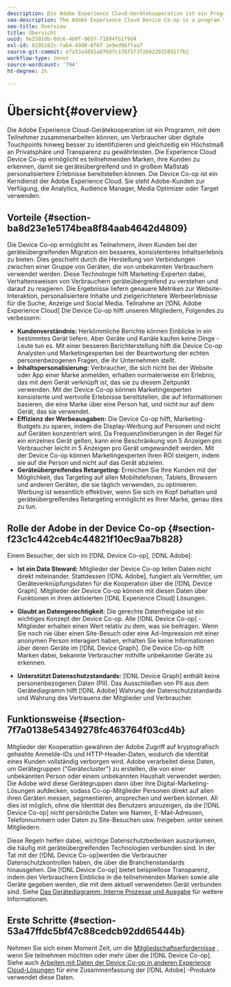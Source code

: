 ```yaml
---
description: Die Adobe Experience Cloud-Gerätekooperation ist ein Programm, mit dem Teilnehmer zusammenarbeiten können, um Verbraucher über digitale Touchpoints hinweg besser zu identifizieren und gleichzeitig ein Höchstmaß an Privatsphäre und Transparenz zu gewährleisten. Die Experience Cloud Device Co-op ermöglicht es teilnehmenden Marken, ihre Kunden zu erkennen, damit sie geräteübergreifend und in großem Maßstab personalisiertere Erlebnisse bereitstellen können. Die Device Co-op ist ein Kerndienst der Adobe Experience Cloud. Sie steht Adobe-Kunden zur Verfügung, die Analytics, Audience Manager, Media Optimizer oder Target verwenden.
seo-description: The Adobe Experience Cloud Device Co-op is a program that lets participants work together to better identify consumers across digital touch points while ensuring the highest level of privacy and transparency. The Experience Cloud Device Co-op empowers participating brands to recognize their consumers so they can deliver more personalized experiences across devices and apps at massive scale. The Device Co-op is a core service of the Adobe Experience Cloud. It is available to Adobe customers who use Analytics, Audience Manager, Media Optimizer, or Target.
seo-title: Overview
title: Übersicht
uuid: 9e2502db-0dc6-4b0f-965f-71894fb1f9d4
exl-id: 8195162c-fab4-49d8-8f6f-1e9ed96ffaa7
source-git-commit: e7a53a4892a8769fc178f5f3f2b82201589177b2
workflow-type: tm+mt
source-wordcount: '794'
ht-degree: 1%

---
```


# Übersicht{#overview}

Die Adobe Experience Cloud-Gerätekooperation ist ein Programm, mit dem Teilnehmer zusammenarbeiten können, um Verbraucher über digitale Touchpoints hinweg besser zu identifizieren und gleichzeitig ein Höchstmaß an Privatsphäre und Transparenz zu gewährleisten. Die Experience Cloud Device Co-op ermöglicht es teilnehmenden Marken, ihre Kunden zu erkennen, damit sie geräteübergreifend und in großem Maßstab personalisiertere Erlebnisse bereitstellen können. Die Device Co-op ist ein Kerndienst der Adobe Experience Cloud. Sie steht Adobe-Kunden zur Verfügung, die Analytics, Audience Manager, Media Optimizer oder Target verwenden.

## Vorteile {#section-ba8d23e1e5174bea8f84aab4642d4809}

Die Device Co-op ermöglicht es Teilnehmern, ihren Kunden bei der geräteübergreifenden Migration ein besseres, konsistenteres Inhaltserlebnis zu bieten. Dies geschieht durch die Herstellung von Verbindungen zwischen einer Gruppe von Geräten, die von unbekannten Verbrauchern verwendet werden. Diese Technologie hilft Marketing-Experten dabei, Verhaltensweisen von Verbrauchern geräteübergreifend zu verstehen und darauf zu reagieren. Die Ergebnisse liefern genauere Metriken zur Website-Interaktion, personalisiertere Inhalte und zielgerichtetere Werbeerlebnisse für die Suche, Anzeige und Social Media. Teilnahme an [!DNL Adobe Experience Cloud] Die Device Co-op hilft unseren Mitgliedern, Folgendes zu verbessern:

* **Kundenverständnis:** Herkömmliche Berichte können Einblicke in ein bestimmtes Gerät liefern. Aber Geräte und Kanäle kaufen keine Dinge - Leute tun es. Mit einer besseren Berichterstellung hilft die Device Co-op Analysten und Marketingexperten bei der Beantwortung der echten personenbezogenen Fragen, die ihr Unternehmen stellt.
* **Inhaltspersonalisierung:** Verbraucher, die sich nicht bei der Website oder App einer Marke anmelden, erhalten normalerweise ein Erlebnis, das mit dem Gerät verknüpft ist, das sie zu diesem Zeitpunkt verwenden. Mit der Device Co-op können Marketingexperten konsistente und wertvolle Erlebnisse bereitstellen, die auf Informationen basieren, die eine Marke über eine Person hat, und nicht nur auf dem Gerät, das sie verwendet.
* **Effizienz der Werbeausgaben:** Die Device Co-op hilft, Marketing-Budgets zu sparen, indem die Display-Werbung auf Personen und nicht auf Geräten konzentriert wird. Da Frequenzlimitierungen in der Regel für ein einzelnes Gerät gelten, kann eine Beschränkung von 5 Anzeigen pro Verbraucher leicht in 5 Anzeigen pro Gerät umgewandelt werden. Mit der Device Co-op können Marketingexperten ihren ROI steigern, indem sie auf die Person und nicht auf das Gerät abzielen.
* **Geräteübergreifendes Retargeting:** Erreichen Sie Ihre Kunden mit der Möglichkeit, das Targeting auf allen Mobiltelefonen, Tablets, Browsern und anderen Geräten, die sie täglich verwenden, zu optimieren. Werbung ist wesentlich effektiver, wenn Sie sich im Kopf behalten und geräteübergreifendes Retargeting ermöglicht es Ihrer Marke, genau dies zu tun.

<!--
we may not want to share info in this with customers who have not signed. Also, removed directory from S3.
<p>Download our white-paper, <a href="https://marketing-stage.adobe.com/resources/help/en_US/mcdc/downloads/what_to_expect.pdf" format="https" scope="external"> What to Expect from the Device Co-op</a> for more information. </p>
-->

## Rolle der Adobe in der Device Co-op {#section-f23c1c442ceb4c44821f10ec9aa7b828}

Einem Besucher, der sich im [!DNL Device Co-op], [!DNL Adobe]:

* **Ist ein Data Steward:** Mitglieder der Device Co-op teilen Daten nicht direkt miteinander. Stattdessen [!DNL Adobe], fungiert als Vermittler, um Geräteverknüpfungsdaten für die Kooperation über die [!DNL Device Graph]. Mitglieder der Device Co-op können mit diesen Daten über Funktionen in ihren aktivierten [!DNL Experience Cloud] Lösungen.

* **Glaubt an Datengerechtigkeit:** Die gerechte Datenfreigabe ist ein wichtiges Konzept der Device Co-op. Alle [!DNL Device Co-op] -Mitglieder erhalten einen Wert relativ zu dem, was sie beitragen. Wenn Sie noch nie über einen Site-Besuch oder eine Ad-Impression mit einer anonymen Person interagiert haben, erhalten Sie keine Informationen über deren Geräte im [!DNL Device Graph]. Die Device Co-op hilft Marken dabei, bekannte Verbraucher mithilfe unbekannter Geräte zu erkennen.

* **Unterstützt Datenschutzstandards:** [!DNL Device Graph] enthält keine personenbezogenen Daten (PII). Das Ausschließen von PII aus dem Gerätediagramm hilft [!DNL Adobe] Wahrung der Datenschutzstandards und Wahrung des Vertrauens der Mitglieder und Verbraucher.

## Funktionsweise {#section-7f7a0138e54349278fc463764f03cd4b}

Mitglieder der Kooperation gewähren der Adobe Zugriff auf kryptografisch gehashte Anmelde-IDs und HTTP-Header-Daten, wodurch die Identität eines Kunden vollständig verborgen wird. Adobe verarbeitet diese Daten, um Gerätegruppen (&quot;Gerätecluster&quot;) zu erstellen, die von einer unbekannten Person oder einem unbekannten Haushalt verwendet werden. Die Adobe wird diese Gerätegruppen dann über ihre Digital-Marketing-Lösungen aufdecken, sodass Co-op-Mitglieder Personen direkt auf allen ihren Geräten messen, segmentieren, ansprechen und werben können. All dies ist möglich, ohne die Identität des Benutzers anzuzeigen, da die [!DNL Device Co-op] *nicht* persönliche Daten wie Namen, E-Mail-Adressen, Telefonnummern oder Daten zu Site-Besuchen usw. freigeben. unter seinen Mitgliedern.

Diese Regeln helfen dabei, wichtige Datenschutzbedenken auszuräumen, die häufig mit geräteübergreifenden Technologien verbunden sind. In der Tat mit der [!DNL Device Co-op]werden die Verbraucher Datenschutzkontrollen haben, die über die Branchenstandards hinausgehen. Die [!DNL Device Co-op] bietet beispiellose Transparenz, indem den Verbrauchern Einblicke in die teilnehmenden Marken sowie alle Geräte gegeben werden, die mit dem aktuell verwendeten Gerät verbunden sind. Siehe [Das Gerätediagramm: Interne Prozesse und Ausgabe](../processes/links.md#concept-e9526af3476b478aab7c57b9ed0bab7c) für weitere Informationen.

## Erste Schritte {#section-53a47ffdc5bf47c88cedcb92dd65444b}

Nehmen Sie sich einen Moment Zeit, um die [Mitgliedschaftserfordernisse](../about/requirements.md#concept-31d3d165d22546afbedf023d32ad3a43) , wenn Sie teilnehmen möchten oder mehr über die [!DNL Device Co-op]. Siehe auch [Arbeiten mit Daten der Device Co-op in anderen Experience Cloud-Lösungen](../other-solutions/other-solutions.md#concept-46278a50cfca4e1ab83a3b35077a585f) für eine Zusammenfassung der [!DNL Adobe] -Produkte verwendet diese Daten.
